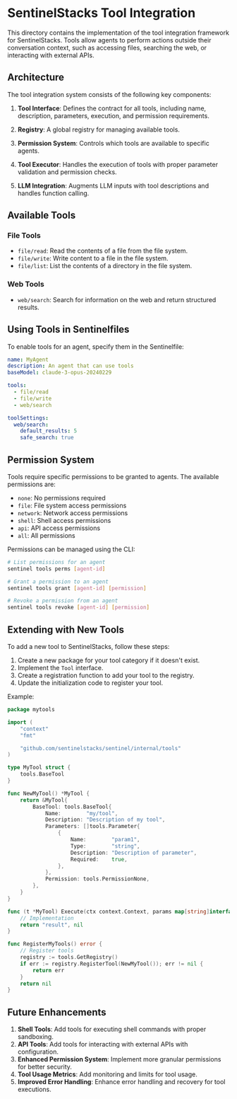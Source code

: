 # SentinelStacks Tool Integration

This directory contains the implementation of the tool integration framework for SentinelStacks. Tools allow agents to perform actions outside their conversation context, such as accessing files, searching the web, or interacting with external APIs.

## Architecture

The tool integration system consists of the following key components:

1. **Tool Interface**: Defines the contract for all tools, including name, description, parameters, execution, and permission requirements.

2. **Registry**: A global registry for managing available tools.

3. **Permission System**: Controls which tools are available to specific agents.

4. **Tool Executor**: Handles the execution of tools with proper parameter validation and permission checks.

5. **LLM Integration**: Augments LLM inputs with tool descriptions and handles function calling.

## Available Tools

### File Tools

- `file/read`: Read the contents of a file from the file system.
- `file/write`: Write content to a file in the file system.
- `file/list`: List the contents of a directory in the file system.

### Web Tools

- `web/search`: Search for information on the web and return structured results.

## Using Tools in Sentinelfiles

To enable tools for an agent, specify them in the Sentinelfile:

```yaml
name: MyAgent
description: An agent that can use tools
baseModel: claude-3-opus-20240229

tools:
  - file/read
  - file/write
  - web/search

toolSettings:
  web/search:
    default_results: 5
    safe_search: true
```

## Permission System

Tools require specific permissions to be granted to agents. The available permissions are:

- `none`: No permissions required
- `file`: File system access permissions
- `network`: Network access permissions
- `shell`: Shell access permissions
- `api`: API access permissions
- `all`: All permissions

Permissions can be managed using the CLI:

```bash
# List permissions for an agent
sentinel tools perms [agent-id]

# Grant a permission to an agent
sentinel tools grant [agent-id] [permission]

# Revoke a permission from an agent
sentinel tools revoke [agent-id] [permission]
```

## Extending with New Tools

To add a new tool to SentinelStacks, follow these steps:

1. Create a new package for your tool category if it doesn't exist.
2. Implement the `Tool` interface.
3. Create a registration function to add your tool to the registry.
4. Update the initialization code to register your tool.

Example:

```go
package mytools

import (
	"context"
	"fmt"

	"github.com/sentinelstacks/sentinel/internal/tools"
)

type MyTool struct {
	tools.BaseTool
}

func NewMyTool() *MyTool {
	return &MyTool{
		BaseTool: tools.BaseTool{
			Name:        "my/tool",
			Description: "Description of my tool",
			Parameters: []tools.Parameter{
				{
					Name:        "param1",
					Type:        "string",
					Description: "Description of parameter",
					Required:    true,
				},
			},
			Permission: tools.PermissionNone,
		},
	}
}

func (t *MyTool) Execute(ctx context.Context, params map[string]interface{}) (interface{}, error) {
	// Implementation
	return "result", nil
}

func RegisterMyTools() error {
	// Register tools
	registry := tools.GetRegistry()
	if err := registry.RegisterTool(NewMyTool()); err != nil {
		return err
	}
	return nil
}
```

## Future Enhancements

1. **Shell Tools**: Add tools for executing shell commands with proper sandboxing.
2. **API Tools**: Add tools for interacting with external APIs with configuration.
3. **Enhanced Permission System**: Implement more granular permissions for better security.
4. **Tool Usage Metrics**: Add monitoring and limits for tool usage.
5. **Improved Error Handling**: Enhance error handling and recovery for tool executions.
